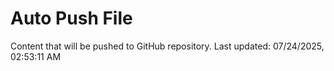 # Auto Push File

Content that will be pushed to GitHub repository.
Last updated: 07/24/2025, 02:53:11 AM